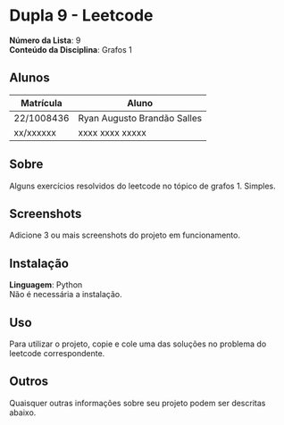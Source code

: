 # Dupla 9 - Leetcode

**Número da Lista**: 9<br>
**Conteúdo da Disciplina**: Grafos 1<br>

## Alunos
|Matrícula | Aluno |
| -- | -- |
| 22/1008436  |  Ryan Augusto Brandão Salles |
| xx/xxxxxx  |  xxxx xxxx xxxxx |

## Sobre 
Alguns exercícios resolvidos do leetcode no tópico de grafos 1. Simples.

## Screenshots
Adicione 3 ou mais screenshots do projeto em funcionamento.

## Instalação 
**Linguagem**: Python<br>
Não é necessária a instalação.

## Uso 
Para utilizar o projeto, copie e cole uma das soluções no problema do leetcode correspondente.

## Outros 
Quaisquer outras informações sobre seu projeto podem ser descritas abaixo.




